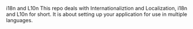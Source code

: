 i18n and L10n
This repo deals with Internationaliztion and Localization, i18n and L10n for short. It is about setting up your application for use in multiple languages.

